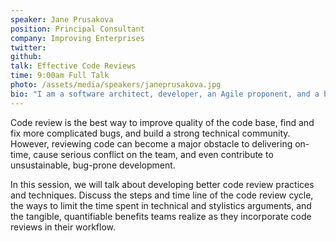 ```yaml
---
speaker: Jane Prusakova
position: Principal Consultant
company: Improving Enterprises
twitter:
github:
talk: Effective Code Reviews
time: 9:00am Full Talk
photo: /assets/media/speakers/janeprusakova.jpg
bio: "I am a software architect, developer, an Agile proponent, and a believer in building valuable software that users will love to use. I build large back-end systems that require high-performance and high-reliability, and process vast amounts of data. As a Principal Consultant for Improving Enterprises, I work with distributed teams on distributed software. Our most successful projects rise from excellent communication, rapid iterations, close contact with the client, and good infrastructure. "
---
```

Code review is the best way to improve quality of the code base, find and fix more complicated bugs, and build a strong technical community. However, reviewing code can become a major obstacle to delivering on-time, cause serious conflict on the team, and even contribute to unsustainable, bug-prone development.

In this session, we will talk about developing better code review practices and techniques. Discuss the steps and time line of the code review cycle, the ways to limit the time spent in technical and stylistics arguments, and the tangible, quantifiable benefits teams realize as they incorporate code reviews in their workflow.
